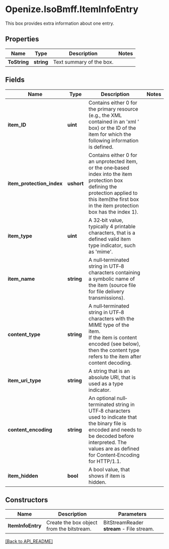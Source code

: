 # Openize.IsoBmff.ItemInfoEntry

This box provides extra information about one entry.

## Properties

Name | Type | Description | Notes
------------ | ------------- | ------------- | -------------
**ToString** | **string** | Text summary of the box. | 

## Fields

Name | Type | Description | Notes
------------ | ------------- | ------------- | -------------
**item_ID** | **uint** | Contains either 0 for the primary resource (e.g., the XML contained in an 'xml ' box) or the ID of the item for which the following information is defined. | 
**item_protection_index** | **ushort** | Contains either 0 for an unprotected item, or the one‐based index into the item protection  box defining the protection applied to this item(the first box in the item protection box has the index 1). | 
**item_type** | **uint** | A 32‐bit value, typically 4 printable characters, that is a defined valid item type indicator, such as 'mime'. | 
**item_name** | **string** | A null‐terminated string in UTF‐8 characters containing a symbolic name of the item (source file for file delivery transmissions). | 
**content_type** | **string** | A null‐terminated string in UTF‐8 characters with the MIME type of the item.<br />If the item is content encoded (see below), then the content type refers to the item after content decoding. | 
**item_uri_type** | **string** | A string that is an absolute URI, that is used as a type indicator. | 
**content_encoding** | **string** | An optional null‐terminated string in UTF‐8 characters used to indicate that the binary file is encoded and needs to be decoded before interpreted. The values are as defined for Content‐Encoding for HTTP/1.1. | 
**item_hidden** | **bool** | A bool value, that shows if item is hidden. | 

## Constructors

Name | Description | Parameters
------------ | ------------- | -------------
**ItemInfoEntry** | Create the box object from the bitstream. | BitStreamReader <b>stream</b> - File stream.

[[Back to API_README]](API_README.md)